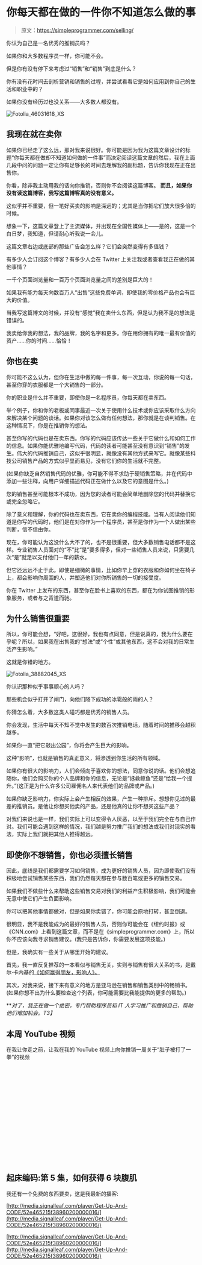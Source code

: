 # 你每天都在做的一件你不知道怎么做的事

> 原文：<https://simpleprogrammer.com/selling/>

你认为自己是一名优秀的推销员吗？

如果你和大多数程序员一样，你可能不会。

但是你有没有停下来考虑过“销售”和“销售”到底是什么？

你有没有花时间去剖析营销和销售的过程，并尝试看看它是如何应用到你自己的生活和职业中的？

如果你没有经历过也没关系——大多数人都没有。



![Fotolia_46031618_XS](img/303cc329c928b2d009cf818549c49d7b.png "Fotolia_46031618_XS")



## 我现在就在卖你

如果你已经走了这么远，那对我来说很好。你可能是因为我为这篇文章设计的标题“你每天都在做却不知道如何做的一件事”而决定阅读这篇文章的然后，我在上面几段中问的问题一定让你有足够长的时间去理解我的副标题，告诉你我现在正在出售你。

你看，除非我主动用我的话向你推销，否则你不会阅读这篇博客。 **而且，如果你没有读这篇博客，我写这篇博客真的没有意义。** 

这似乎并不重要，但一笔好买卖的影响是深远的；尤其是当你把它们放大很多倍的时候。

想象一下，这篇文章登上了主流媒体，并出现在全国性媒体上——是的，这是一个白日梦，我知道，但请耐心听我说一会儿。

这篇文章右边或底部的那些广告会怎么样？它们会突然变得有多值钱？

有多少人会订阅这个博客？有多少人会在 Twitter 上关注我或者查看我正在做的其他事情？

一千个页面浏览量和一百万个页面浏览量之间的差别是巨大的！

如果我有能力每天向数百万人“出售”这些免费单词，即使我的零价格产品也会有巨大的价值。

当我写这篇博文的时候，并没有“感觉”我在卖什么东西，但是认为我不是的想法是错误的。

我卖给你我的想法，我的品牌，我的名字和更多。你在用你拥有的唯一最有价值的资产……你的时间……恰恰！

## 你也在卖

你可能不这么认为，但你在生活中做的每一件事，每一次互动，你说的每一句话，甚至你穿的衣服都是一个大销售的一部分。

你的职业是什么并不重要，即使你是一名程序员，你每天都在卖东西。

举个例子，你和你的老板或同事最近一次关于使用什么技术或你应该采取什么方向来解决某个问题的谈话。如果你对该怎么做有任何想法，那你就是在谈判销售。在这种情况下，你是在推销你的想法。

甚至你写的代码也是在卖东西。你写的代码应该传达一些关于它做什么和如何工作的信息。如果你能优雅地编写代码，代码的读者可能甚至没有意识到“销售”的发生。伟大的代码推销自己，这似乎很明显，就像没有其他方式来写它。就像某些科技公司销售产品的方式似乎显而易见，没有它们你的生活就不完整。

(如果你缺乏自然销售代码的优雅，你可能不得不求助于硬销售策略，并在代码中添加一些注释，向用户详细描述代码正在做什么以及它的意图是什么。)

您的销售甚至可能根本不成功，因为您的读者可能会简单地删除您的代码并替换它或完全忽略它。

除了意义和理解，你的代码也在卖东西，它在卖你的编程技能。当有人阅读他们知道是你写的代码时，他们是在对你作为一个程序员，甚至是你作为一个人做出某些判断，信不信由你。

现在，你可能认为这没什么大不了的，也不是很重要，但大多数销售电话都不是这样。专业销售人员面对的“不”比“是”要多得多，但对一些销售人员来说，只需要几次“是”就足以支付他们一年的薪水。

但它还远远不止于此。即使是细微的事情，比如你早上穿的衣服和你如何坐在椅子上，都会影响你周围的人，并塑造他们对你所销售的一切的接受度。

你在 Twitter 上发布的东西，甚至你在脸书上喜欢的东西，都在为你试图推销的形象服务，或者与之背道而驰。

## 为什么销售很重要

所以，你可能会想，“好吧，这很好，我也有点同意，但是说真的，我为什么要在乎呢？所以，如果我在出售我的“想法”或“个性”或其他东西，这不会对我的日常生活产生影响。”

这就是你错的地方。[](http://www.simpleprogrammer.com/wp-content/uploads/2013/06/Fotolia_38882045_XS.jpg)

![Fotolia_38882045_XS](img/9f4dd63c145a3b6c4a97eb5bf1686a9b.png "Fotolia_38882045_XS")



你认识那种似乎事事顺心的人吗？

那些机会似乎打开了闸门，向他们降下成功的冰雹般的雨的人？

你猜怎么着，大多数这类人碰巧都是优秀的销售人员。

你会发现，生活中每天不知不觉中发生的数百次推销电话，随着时间的推移会越积越多。

如果你一直“把它敲出公园”，你将会产生巨大的影响。

这种“影响”，也就是销售的真正意义，将渗透到你生活的所有领域。

如果你有很大的影响力，人们会倾向于喜欢你的想法，同意你说的话。他们会想追随你，他们会购买你的个人品牌和你的信息，无论是“拯救鲸鱼”还是“给我一个提升。”(这正是为什么许多公司雇佣名人来代表他们的品牌或产品。)

如果你缺乏影响力，你实际上会产生相反的效果，产生一种排斥。想想你见过的最差的推销员。是他让你想买他卖的产品，还是他真的让你不想买这些产品？

对我们来说也是一样，我们实际上可以变得令人厌恶，以至于我们完全在与自己作对。我们可能会遇到这样的情况，我们越是努力推广我们的想法或我们对现实的看法，实际上我们就把其他人推得越远。

## 即使你不想销售，你也必须擅长销售

因此，底线是我们都需要学习如何销售，成为更好的销售人员，因为即使我们没有积极地尝试销售某些东西，我们仍然每天都在参与数百笔或更多的销售交易。

如果我们不做些什么来帮助这些销售交易对我们的利益产生积极影响，我们可能会无意中使它们产生负面影响。

你可以把其他事情都做对，但是如果你卖错了，你可能会原地打转，甚至倒退。

很明显，我不是我能成为的最好的销售人员，否则你可能会在《纽约时报》或《CNN.com》上看到这篇文章，而不是在《simpleprogrammer.com》上，所以你不应该向我寻求销售建议。(我只是告诉你，你需要发展这项技能。)

但是，我确实有一些关于从哪里开始的建议。

首先，我一直反复推荐的一本看似与销售无关，实则与销售有很大关系的书，是戴尔·卡内基的[《如何赢得朋友，影响人》。](http://www.amazon.com/gp/product/0671027034/ref=as_li_ss_tl?ie=UTF8&camp=1789&creative=390957&creativeASIN=0671027034&linkCode=as2&tag=makithecompsi-20)

其次，对我来说，接下来有意义的地方是亚马逊在销售和销售类别中的畅销书。(如果你想不出为什么要检查这个列表，你可能需要比我能提供的更多的帮助。)

***对了，我正在做一个绝密，专门帮助程序员和 IT 人学习推广和推销自己，帮助他们增加机会。*T3】**

## 本周 YouTube 视频

在我让你走之前，让我在我的 YouTube 视频上向你推销一周关于“肚子被打了一拳”的视频

<object width="448" height="252" classid="clsid:d27cdb6e-ae6d-11cf-96b8-444553540000" codebase="http://download.macromedia.com/pub/shockwave/cabs/flash/swflash.cab#version=6,0,40,0"><param name="src" value="http://www.youtube.com/v/7omLTRycjhs?hl=en&amp;hd=1"></object>

## 起床编码:第 5 集，如何获得 6 块腹肌

我还有一个免费的东西要卖，这是我最新的播客:

[http://media.signalleaf.com/player/Get-Up-And-CODE/52e465215f38960200000016/](http://media.signalleaf.com/player/Get-Up-And-CODE/52e465215f38960200000016/)

[http://media.signalleaf.com/player/Get-Up-And-CODE/52e465215f38960200000016/](http://media.signalleaf.com/player/Get-Up-And-CODE/52e465215f38960200000016/)